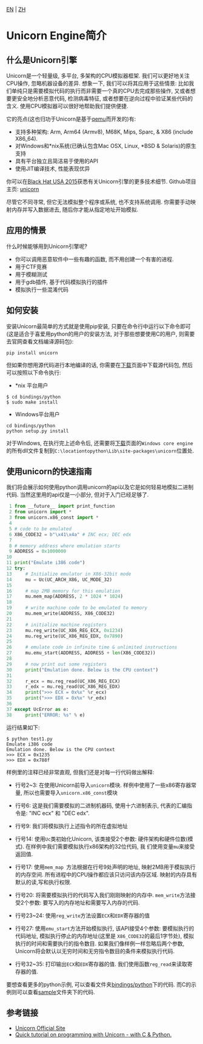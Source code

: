 [EN](./introduction.md) | [ZH](./introduction-zh.md)
# Unicorn Engine简介

## 什么是Unicorn引擎

Unicorn是一个轻量级, 多平台, 多架构的CPU模拟器框架. 我们可以更好地关注CPU操作, 忽略机器设备的差异. 想象一下, 我们可以将其应用于这些情景: 比如我们单纯只是需要模拟代码的执行而非需要一个真的CPU去完成那些操作, 又或者想要更安全地分析恶意代码, 检测病毒特征, 或者想要在逆向过程中验证某些代码的含义. 使用CPU模拟器可以很好地帮助我们提供便捷.

它的亮点(这也归功于Unicorn是基于[qemu](http://www.qemu.org)而开发的)有:

* 支持多种架构: Arm, Arm64 (Armv8), M68K, Mips, Sparc, & X86 (include X86_64).
* 对Windows和*nix系统(已确认包含Mac OSX, Linux, *BSD & Solaris)的原生支持
* 具有平台独立且简洁易于使用的API
* 使用JIT编译技术, 性能表现优异

你可以在[Black Hat USA 2015](http://www.unicorn-engine.org/BHUSA2015-unicorn.pdf)获悉有关Unicorn引擎的更多技术细节. Github项目主页: [unicorn](https://github.com/unicorn-engine/unicorn)

尽管它不同寻常, 但它无法模拟整个程序或系统, 也不支持系统调用. 你需要手动映射内存并写入数据进去, 随后你才能从指定地址开始模拟. 

## 应用的情景

什么时候能够用到Unicorn引擎呢? 

* 你可以调用恶意软件中一些有趣的函数, 而不用创建一个有害的进程.
* 用于CTF竞赛
* 用于模糊测试
* 用于gdb插件, 基于代码模拟执行的插件
* 模拟执行一些混淆代码

## 如何安装

安装Unicorn最简单的方式就是使用pip安装, 只要在命令行中运行以下命令即可(这是适合于喜爱用python的用户的安装方法, 对于那些想要使用C的用户, 则需要去官网查看文档编译源码包):

``` shell
pip install unicorn
```

但如果你想用源代码进行本地编译的话, 你需要在[下载](http://www.unicorn-engine.org/download/)页面中下载源代码包, 然后可以按照以下命令执行:

* *nix 平台用户

``` shell
$ cd bindings/python
$ sudo make install
```

* Windows平台用户

``` shell
cd bindings/python
python setup.py install
```

对于Windows, 在执行完上述命令后, 还需要将[下载](http://www.unicorn-engine.org/download/)页面的`Windows core engine`的所有dll文件复制到`C:\locationtopython\Lib\site-packages\unicorn`位置处. 

## 使用unicorn的快速指南

我们将会展示如何使用python调用unicorn的api以及它是如何轻易地模拟二进制代码. 当然这里用的api仅是一小部分, 但对于入门已经足够了.

``` python
 1 from __future__ import print_function
 2 from unicorn import *
 3 from unicorn.x86_const import *
 4 
 5 # code to be emulated
 6 X86_CODE32 = b"\x41\x4a" # INC ecx; DEC edx
 7 
 8 # memory address where emulation starts
 9 ADDRESS = 0x1000000
10 
11 print("Emulate i386 code")
12 try:
13     # Initialize emulator in X86-32bit mode
14     mu = Uc(UC_ARCH_X86, UC_MODE_32)
15 
16     # map 2MB memory for this emulation
17     mu.mem_map(ADDRESS, 2 * 1024 * 1024)
18 
19     # write machine code to be emulated to memory
20     mu.mem_write(ADDRESS, X86_CODE32)
21 
22     # initialize machine registers
23     mu.reg_write(UC_X86_REG_ECX, 0x1234)
24     mu.reg_write(UC_X86_REG_EDX, 0x7890)
25 
26     # emulate code in infinite time & unlimited instructions
27     mu.emu_start(ADDRESS, ADDRESS + len(X86_CODE32))
28 
29     # now print out some registers
30     print("Emulation done. Below is the CPU context")
31 
32     r_ecx = mu.reg_read(UC_X86_REG_ECX)
33     r_edx = mu.reg_read(UC_X86_REG_EDX)
34     print(">>> ECX = 0x%x" %r_ecx)
35     print(">>> EDX = 0x%x" %r_edx)
36 
37 except UcError as e:
38     print("ERROR: %s" % e)
```

运行结果如下:

``` shell
$ python test1.py 
Emulate i386 code
Emulation done. Below is the CPU context
>>> ECX = 0x1235
>>> EDX = 0x788f
```

样例里的注释已经非常直观, 但我们还是对每一行代码做出解释:

* 行号2~3: 在使用Unicorn前导入`unicorn`模块. 样例中使用了一些x86寄存器常量, 所以也需要导入`unicorn.x86_const`模块

* 行号6: 这是我们需要模拟的二进制机器码, 使用十六进制表示, 代表的汇编指令是: "INC ecx" 和 "DEC edx".

* 行号9: 我们将模拟执行上述指令的所在虚拟地址

* 行号14: 使用`Uc`类初始化Unicorn, 该类接受2个参数: 硬件架构和硬件位数(模式). 在样例中我们需要模拟执行x86架构的32位代码, 我
们使用变量`mu`来接受返回值.

* 行号17: 使用`mem_map `方法根据在行号9处声明的地址, 映射2MB用于模拟执行的内存空间. 所有进程中的CPU操作都应该只访问该内存区域. 映射的内存具有默认的读,写和执行权限.

* 行号20: 将需要模拟执行的代码写入我们刚刚映射的内存中. `mem_write`方法接受2个参数: 要写入的内存地址和需要写入内存的代码.

* 行号23~24: 使用`reg_write`方法设置`ECX`和`EDX`寄存器的值

* 行号27: 使用`emu_start`方法开始模拟执行, 该API接受4个参数: 要模拟执行的代码地址, 模拟执行停止的内存地址(这里是
`X86_CODE32`的最后1字节处), 模拟执行的时间和需要执行的指令数目. 如果我们像样例一样忽略后两个参数, Unicorn将会默认以无穷时间和无穷指令数目的条件来模拟执行代码. 

* 行号32~35: 打印输出`ECX`和`EDX`寄存器的值. 我们使用函数`reg_read`来读取寄存器的值.


要想查看更多的python示例, 可以查看文件夹[bindings/python](https://github.com/unicorn-engine/unicorn/tree/master/bindings/python)下的代码. 而C的示例则可以查看[sample](https://github.com/unicorn-engine/unicorn/tree/master/samples)文件夹下的代码. 


## 参考链接

* [Unicorn Official Site](http://www.unicorn-engine.org/)
* [Quick tutorial on programming with Unicorn - with C & Python.](http://www.unicorn-engine.org/docs/)